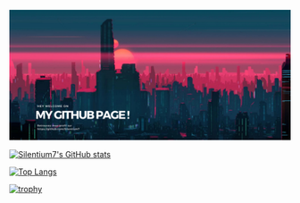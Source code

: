 <!-- header -->
![Cover](https://github.com/Silentium7/Silentium7/blob/main/assets/MY%20GITHUB%20PAGE%20v3.png)



<!-- score -->
[![Silentium7's GitHub stats](https://github-readme-stats.vercel.app/api?username=Silentium7&theme=radical)](https://github.com/Silentium7/github-readme-stats)
<!-- Languages -->
[![Top Langs](https://github-readme-stats.vercel.app/api/top-langs/?username=Silentium7&layout=compact&theme=radical)](https://github.com/Silentium7/github-readme-stats)



[![trophy](https://github-profile-trophy.vercel.app/?username=Silentium7&theme=radical&row=2)](https://github.com/Silentium7/github-profile-trophy)











<!--
________________________________________________________________________________________________________________________________

WEBSITES:
https://naereen.github.io/badges/
________________________________________________________________________________________________________________________________


**Silentium7/Silentium7** is a ✨ _special_ ✨ repository because its `README.md` (this file) appears on your GitHub profile.

Here are some ideas to get you started:

- 🔭 I’m currently working on ...
- 🌱 I’m currently learning ...
- 👯 I’m looking to collaborate on ...
- 🤔 I’m looking for help with ...
- 💬 Ask me about ...
- 📫 How to reach me: ...
- 😄 Pronouns: ...
- ⚡ Fun fact: ...
________________________________________________________________________________________________________________________________
-->

